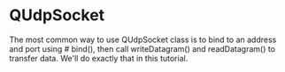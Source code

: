 # QUdpSocket

The most common way to use  QUdpSocket class is to bind to an address and port using # bind(), then call writeDatagram() and readDatagram() to transfer data. We'll do exactly that in this tutorial.
